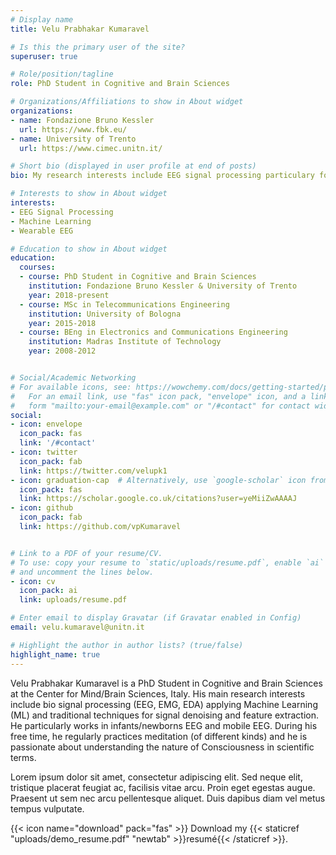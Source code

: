 ```yaml
---
# Display name
title: Velu Prabhakar Kumaravel

# Is this the primary user of the site?
superuser: true

# Role/position/tagline
role: PhD Student in Cognitive and Brain Sciences

# Organizations/Affiliations to show in About widget
organizations:
- name: Fondazione Bruno Kessler
  url: https://www.fbk.eu/
- name: University of Trento
  url: https://www.cimec.unitn.it/

# Short bio (displayed in user profile at end of posts)
bio: My research interests include EEG signal processing particulary focused in artifacts preprocessing in human newborns/infants and mobile EEG.

# Interests to show in About widget
interests:
- EEG Signal Processing
- Machine Learning
- Wearable EEG

# Education to show in About widget
education:
  courses:
  - course: PhD Student in Cognitive and Brain Sciences
    institution: Fondazione Bruno Kessler & University of Trento
    year: 2018-present
  - course: MSc in Telecommunications Engineering
    institution: University of Bologna
    year: 2015-2018
  - course: BEng in Electronics and Communications Engineering
    institution: Madras Institute of Technology
    year: 2008-2012


# Social/Academic Networking
# For available icons, see: https://wowchemy.com/docs/getting-started/page-builder/#icons
#   For an email link, use "fas" icon pack, "envelope" icon, and a link in the
#   form "mailto:your-email@example.com" or "/#contact" for contact widget.
social:
- icon: envelope
  icon_pack: fas
  link: '/#contact'
- icon: twitter
  icon_pack: fab
  link: https://twitter.com/velupk1
- icon: graduation-cap  # Alternatively, use `google-scholar` icon from `ai` icon pack
  icon_pack: fas
  link: https://scholar.google.co.uk/citations?user=yeMiiZwAAAAJ
- icon: github
  icon_pack: fab
  link: https://github.com/vpKumaravel


# Link to a PDF of your resume/CV.
# To use: copy your resume to `static/uploads/resume.pdf`, enable `ai` icons in `params.toml`, 
# and uncomment the lines below.
- icon: cv
  icon_pack: ai
  link: uploads/resume.pdf

# Enter email to display Gravatar (if Gravatar enabled in Config)
email: velu.kumaravel@unitn.it

# Highlight the author in author lists? (true/false)
highlight_name: true
---
```


Velu Prabhakar Kumaravel is a PhD Student in Cognitive and Brain Sciences at the Center for Mind/Brain Sciences, Italy. His main research interests include bio signal processing (EEG, EMG, EDA) applying Machine Learning (ML) and traditional techniques for signal denoising and feature extraction. He particularly works in infants/newborns EEG and mobile EEG. During his free time, he regularly practices meditation (of different kinds) and he is passionate about understanding the nature of Consciousness in scientific terms.

Lorem ipsum dolor sit amet, consectetur adipiscing elit. Sed neque elit, tristique placerat feugiat ac, facilisis vitae arcu. Proin eget egestas augue. Praesent ut sem nec arcu pellentesque aliquet. Duis dapibus diam vel metus tempus vulputate.

{{< icon name="download" pack="fas" >}} Download my {{< staticref "uploads/demo_resume.pdf" "newtab" >}}resumé{{< /staticref >}}.
